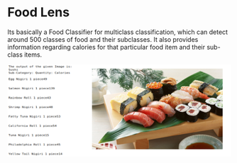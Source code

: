# Food Lens

Its basically a Food Classifier for multiclass classification, which can detect around 500 classes of food and their subclasses. It also provides information regarding calories for that particular food item and their sub-class items. 





![Screenshot](intern.png)
